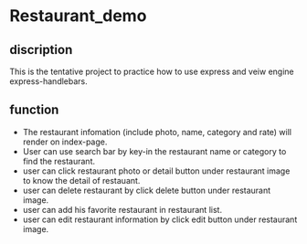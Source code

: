 # Restaurant_demo

## discription
This is the tentative project to practice how to use express and veiw engine express-handlebars. 

## function 
* The restaurant infomation (include photo, name, category and rate) will render on index-page.
* User can use search bar by key-in the restaurant name or category to find the restaurant.
* user can click restaurant photo or detail button under restaurant image to know the detail of restauant.
* user can delete restaurant by click delete button under restaurant image.
* user can add his favorite restaurant in restaurant list.
* user can edit restaurant information by click edit button under restaurant image.